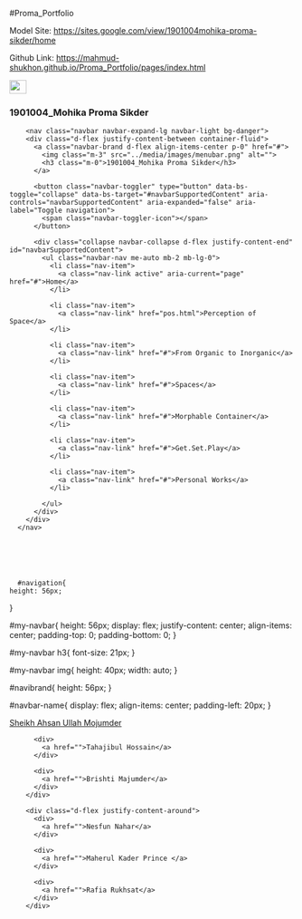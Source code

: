 #Proma_Portfolio

Model Site: https://sites.google.com/view/1901004mohika-proma-sikder/home

Github Link: https://mahmud-shukhon.github.io/Proma_Portfolio/pages/index.html

<nav class="navbar navbar-light bg-black">
            <div id="navbar-name" class="container m-0">
              <a class="navbar-brand" href="#">
                <img src="../media/images/menubar.png" alt="" width="30" height="24">
              </a>
              <h3>1901004_Mohika Proma Sikder</h3>
            </div>
        </nav>



        <nav class="navbar navbar-expand-lg navbar-light bg-danger">
        <div class="d-flex justify-content-between container-fluid">
          <a class="navbar-brand d-flex align-items-center p-0" href="#">
            <img class="m-3" src="../media/images/menubar.png" alt="">
            <h3 class="m-0">1901004_Mohika Proma Sikder</h3>
          </a>

          <button class="navbar-toggler" type="button" data-bs-toggle="collapse" data-bs-target="#navbarSupportedContent" aria-controls="navbarSupportedContent" aria-expanded="false" aria-label="Toggle navigation">
            <span class="navbar-toggler-icon"></span>
          </button>
          
          <div class="collapse navbar-collapse d-flex justify-content-end" id="navbarSupportedContent">
            <ul class="navbar-nav me-auto mb-2 mb-lg-0">
              <li class="nav-item">
                <a class="nav-link active" aria-current="page" href="#">Home</a>
              </li>

              <li class="nav-item">
                <a class="nav-link" href="pos.html">Perception of Space</a>
              </li>
              
              <li class="nav-item">
                <a class="nav-link" href="#">From Organic to Inorganic</a>
              </li>
              
              <li class="nav-item">
                <a class="nav-link" href="#">Spaces</a>
              </li>

              <li class="nav-item">
                <a class="nav-link" href="#">Morphable Container</a>
              </li>

              <li class="nav-item">
                <a class="nav-link" href="#">Get.Set.Play</a>
              </li>
              
              <li class="nav-item">
                <a class="nav-link" href="#">Personal Works</a>
              </li>
              
            </ul>
          </div>
        </div>
      </nav>






      #navigation{
    height: 56px;
}

#my-navbar{
    height: 56px;
    display: flex;
    justify-content: center;
    align-items: center;
    padding-top: 0;
    padding-bottom: 0;
}

#my-navbar h3{
    font-size: 21px;
}

#my-navbar img{
    height: 40px;
    width: auto;
}

#navibrand{
    height: 56px;
}

#navbar-name{
    display: flex;
    align-items: center;
    padding-left: 20px;
}











<div class="d-flex justify-content-around">
          <div>
            <a href="">Sheikh Ahsan Ullah Mojumder</a>
          </div>

          <div>
            <a href="">Tahajibul Hossain</a>
          </div>

          <div>
            <a href="">Brishti Majumder</a>
          </div>
        </div>

        <div class="d-flex justify-content-around">
          <div>
            <a href="">Nesfun Nahar</a>
          </div>

          <div>
            <a href="">Maherul Kader Prince </a>
          </div>

          <div>
            <a href="">Rafia Rukhsat</a>
          </div>
        </div>